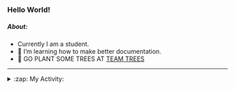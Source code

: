 ### Hello World!

##### About:
- Currently I am a student.
- 🌱 I’m learning how to make better documentation.
- 🌱 GO PLANT SOME TREES AT [TEAM TREES](https://teamtrees.org/)

---
<details>
  <summary>:zap: My Activity:</summary>
  
<!--START_SECTION:waka-->
![Code Time](http://img.shields.io/badge/Code%20Time-1%2C136%20hrs%2013%20mins-blue)

**I'm a Night 🦉** 

```text
🌞 Morning                1423 commits        ██░░░░░░░░░░░░░░░░░░░░░░░   09.26 % 
🌆 Daytime                5445 commits        █████████░░░░░░░░░░░░░░░░   35.42 % 
🌃 Evening                4414 commits        ███████░░░░░░░░░░░░░░░░░░   28.71 % 
🌙 Night                  4091 commits        ███████░░░░░░░░░░░░░░░░░░   26.61 % 
```
📅 **I'm Most Productive on Wednesday** 

```text
Monday                   2305 commits        ████░░░░░░░░░░░░░░░░░░░░░   14.99 % 
Tuesday                  2007 commits        ███░░░░░░░░░░░░░░░░░░░░░░   13.06 % 
Wednesday                3558 commits        ██████░░░░░░░░░░░░░░░░░░░   23.14 % 
Thursday                 1906 commits        ███░░░░░░░░░░░░░░░░░░░░░░   12.40 % 
Friday                   1497 commits        ██░░░░░░░░░░░░░░░░░░░░░░░   09.74 % 
Saturday                 1365 commits        ██░░░░░░░░░░░░░░░░░░░░░░░   08.88 % 
Sunday                   2735 commits        ████░░░░░░░░░░░░░░░░░░░░░   17.79 % 
```


📊 **This Week I Spent My Time On** 

```text
🔥 Editors: 
VS Code                  8 mins              █████████████████████████   100.00 % 

🐱‍💻 Projects: 
praise                   8 mins              █████████████████████████   100.00 % 
```


 Last Updated on 23/06/2023 23:08:37 UTC
<!--END_SECTION:waka-->
</details>
